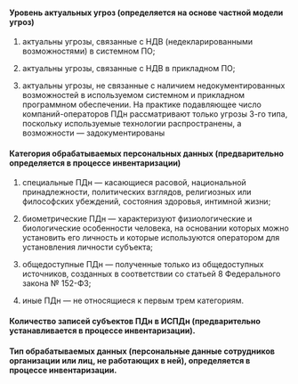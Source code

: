 #### Уровень актуальных угроз (определяется на основе частной модели угроз)

1. актуальны угрозы, связанные с НДВ (недекларированными возможностями) в системном ПО;

2. актуальны угрозы, связанные с НДВ в прикладном ПО;

3. актуальны угрозы, не связанные с наличием недокументированных возможностей в используемом системном и прикладном программном обеспечении.
На практике подавляющее число компаний-операторов ПДн рассматривают только угрозы 3-го типа, поскольку используемые технологии распространены, а возможности — задокументированы

#### Категория обрабатываемых персональных данных (предварительно определяется в процессе инвентаризации)

1. специальные ПДн — касающиеся расовой, национальной принадлежности, политических взглядов, религиозных или философских убеждений, состояния здоровья, интимной жизни;

2. биометрические ПДн — характеризуют физиологические и биологические особенности человека, на основании которых можно установить его личность и которые используются оператором для установления личности субъекта;

3. общедоступные ПДн — полученные только из общедоступных источников, созданных в соответствии со статьей 8 Федерального закона № 152-ФЗ;

4. иные ПДн — не относящиеся к первым трем категориям.

#### Количество записей субъектов ПДн в ИСПДн (предварительно устанавливается в процессе инвентаризации).

#### Тип обрабатываемых данных (персональные данные сотрудников организации или лиц, не работающих в ней), определяется в процессе инвентаризации.
